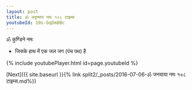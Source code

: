 ```yaml
---
layout: post
title: ॐ अदृष्याय नमः १०८ टाइम्स
youtubeId: 10s-bqDm8Bc
---
```

 
 
 ॐ कुण्डिने नमः  
 
 -  जिसके हाथ में एक जल जग (पंच पथ) है 
 
  
 
  
 
 
 
 
 
 


{% include youtubePlayer.html id=page.youtubeId %}
 
[Next]({{ site.baseurl }}{% link  split2/_posts/2016-07-06-ॐ जनयाया नमः १०८ टाइम्स.md%})
 
